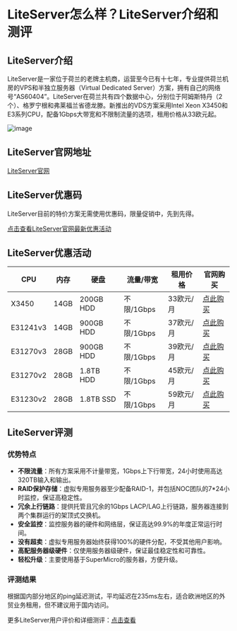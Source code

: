 # LiteServer怎么样？LiteServer介绍和测评

## LiteServer介绍

LiteServer是一家位于荷兰的老牌主机商，运营至今已有十七年，专业提供荷兰机房的VPS和半独立服务器（Virtual Dedicated Server）方案，拥有自己的网络号“AS60404”。LiteServer在荷兰共有四个数据中心，分别位于阿姆斯特丹（2个）、格罗宁根和弗莱福兰省德龙滕。新推出的VDS方案采用Intel Xeon X3450和E3系列CPU，配备1Gbps大带宽和不限制流量的选项，租用价格从33欧元起。

![image](https://github.com/nevillhorace2/LiteServer/assets/169755609/630d1696-d887-413f-b483-76b2b45faea5)

## LiteServer官网地址

[LiteServer官网](https://clients.liteserver.nl/aff.php?aff=757)

## LiteServer优惠码

LiteServer目前的特价方案无需使用优惠码，限量促销中，先到先得。

[点击查看LiteServer官网最新优惠活动](https://clients.liteserver.nl/aff.php?aff=757)

## LiteServer优惠活动

| CPU | 内存 | 硬盘 | 流量/带宽 | 租用价格 | 官网购买 |
| --- | --- | --- | --- | --- | --- |
| X3450 | 14GB | 200GB HDD | 不限/1Gbps | 33欧元/月 | [点此购买](https://clients.liteserver.nl/aff.php?aff=757&pid=498) |
| E31241v3 | 14GB | 900GB HDD | 不限/1Gbps | 37欧元/月 | [点此购买](https://clients.liteserver.nl/aff.php?aff=757&pid=513) |
| E31270v3 | 28GB | 900GB HDD | 不限/1Gbps | 39欧元/月 | [点此购买](https://clients.liteserver.nl/aff.php?aff=757&pid=497) |
| E31270v2 | 28GB | 1.8TB HDD | 不限/1Gbps | 45欧元/月 | [点此购买](https://clients.liteserver.nl/aff.php?aff=757&pid=516) |
| E31230v2 | 28GB | 1.8TB SSD | 不限/1Gbps | 59欧元/月 | [点此购买](https://clients.liteserver.nl/aff.php?aff=757&pid=514) |

## LiteServer评测

### 优势特点

- **不限流量**：所有方案采用不计量带宽，1Gbps上下行带宽，24小时使用高达320TB输入和输出。
- **RAID保护存储**：虚拟专用服务器至少配备RAID-1，并包括NOC团队的7*24小时监控，保证高稳定性。
- **冗余上行链路**：提供托管且冗余的1Gbps LACP/LAG上行链路，服务器连接到两个集群运行的架顶式交换机。
- **安全监控**：监控服务器的硬件和网络层，保证高达99.9%的年度正常运行时间。
- **没有超卖**：虚拟专用服务器始终获得100%的硬件分配，不受其他用户影响。
- **高配服务器级硬件**：仅使用服务器级硬件，保证最佳稳定性和可靠性。
- **轻松升级**：主要使用基于SuperMicro的服务器，方便升级。

### 评测结果

根据国内部分地区的ping延迟测试，平均延迟在235ms左右，适合欧洲地区的外贸业务租用，但不建议用于国内访问。

更多LiteServer用户评价和详细测评：[点击查看](https://clients.liteserver.nl/aff.php?aff=757)

